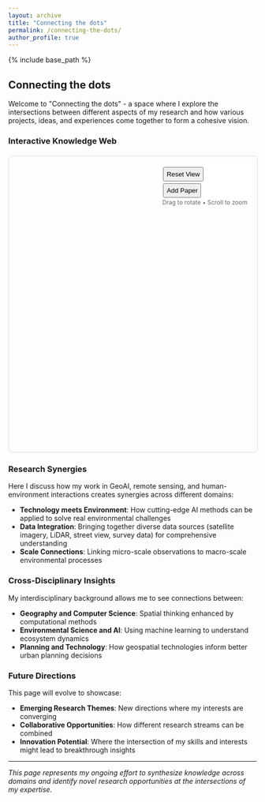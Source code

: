 ```yaml
---
layout: archive
title: "Connecting the dots"
permalink: /connecting-the-dots/
author_profile: true
---
```


{% include base_path %}

## Connecting the dots

Welcome to "Connecting the dots" - a space where I explore the intersections between different aspects of my research and how various projects, ideas, and experiences come together to form a cohesive vision.

### Interactive Knowledge Web

<div id="knowledge-web-container" style="width: 100%; height: 600px; border: 1px solid #ddd; border-radius: 8px; margin: 20px 0; position: relative;">
  <div id="knowledge-web" style="width: 100%; height: 100%;"></div>
  <div id="web-controls" style="position: absolute; top: 10px; right: 10px; background: rgba(255,255,255,0.9); padding: 10px; border-radius: 5px; font-size: 12px;">
    <button onclick="resetView()" style="margin: 2px; padding: 5px;">Reset View</button><br>
    <button onclick="addRandomPaper()" style="margin: 2px; padding: 5px;">Add Paper</button><br>
    <span style="color: #666;">Drag to rotate • Scroll to zoom</span>
  </div>
  <div id="paper-info" style="position: absolute; bottom: 10px; left: 10px; background: rgba(255,255,255,0.9); padding: 10px; border-radius: 5px; font-size: 12px; max-width: 300px; display: none;">
    <div id="paper-title"></div>
    <div id="paper-details"></div>
  </div>
</div>

<script src="https://cdnjs.cloudflare.com/ajax/libs/three.js/r128/three.min.js"></script>
<script src="https://cdn.jsdelivr.net/npm/three@0.128.0/examples/js/controls/OrbitControls.js"></script>

<script>
// Knowledge Web 3D Visualization
let scene, camera, renderer, controls;
let papers = [];
let connections = [];
let raycaster, mouse;

// Sample papers data - you can easily expand this
const samplePapers = [
  {
    id: 0,
    title: "Topophilia: A Study of Environmental Perceptions, Attitudes, and Values",
    author: "Yi-Fu Tuan",
    type: "book",
    field: "Human Geography",
    position: { x: 0, y: 0, z: 0 }, // Central position
    color: 0xD4AF37, // Gold color for this foundational work
    connections: [1, 3, 5], // Connected to perception-related papers
    isCenter: true,
    file: "/files/papers/topophilia.rtf"
  },
  {
    id: 1,
    title: "Deep Learning for Urban Land Cover Classification",
    type: "paper",
    field: "GeoAI",
    position: { x: -3, y: 1, z: 2 }, // Moved away from center
    color: 0x4CAF50,
    connections: [0, 2, 3]
  },
  {
    id: 2,
    title: "LiDAR Processing for Microclimate Analysis",
    type: "paper",
    field: "Remote Sensing",
    position: { x: 2, y: 3, z: -1 },
    color: 0x2196F3,
    connections: [1, 4]
  },
  {
    id: 3,
    title: "Human Perception of Urban Environments",
    type: "paper",
    field: "Human-Environment",
    position: { x: 3, y: -2, z: 1 },
    color: 0xFF9800,
    connections: [0, 1, 5] // Connected to Topophilia
  },
  {
    id: 4,
    title: "Climate Resilience Planning",
    type: "book",
    field: "Urban Planning",
    position: { x: -2, y: -2, z: -2 },
    color: 0x9C27B0,
    connections: [2, 5]
  },
  {
    id: 5,
    title: "Ecosystem Services Assessment",
    type: "paper",
    field: "Environmental Science",
    position: { x: 1, y: -3, z: 2 },
    color: 0xF44336,
    connections: [0, 3, 4] // Connected to Topophilia
  }
];

function initKnowledgeWeb() {
  const container = document.getElementById('knowledge-web');
  
  // Scene setup
  scene = new THREE.Scene();
  scene.background = new THREE.Color(0xf8f9fa);
  
  // Camera setup
  camera = new THREE.PerspectiveCamera(75, container.offsetWidth / container.offsetHeight, 0.1, 1000);
  camera.position.set(5, 5, 5);
  
  // Renderer setup
  renderer = new THREE.WebGLRenderer({ antialias: true });
  renderer.setSize(container.offsetWidth, container.offsetHeight);
  renderer.shadowMap.enabled = true;
  renderer.shadowMap.type = THREE.PCFSoftShadowMap;
  container.appendChild(renderer.domElement);
  
  // Controls
  controls = new THREE.OrbitControls(camera, renderer.domElement);
  controls.enableDamping = true;
  controls.dampingFactor = 0.05;
  
  // Lighting
  const ambientLight = new THREE.AmbientLight(0x404040, 0.6);
  scene.add(ambientLight);
  
  const directionalLight = new THREE.DirectionalLight(0xffffff, 0.8);
  directionalLight.position.set(10, 10, 5);
  directionalLight.castShadow = true;
  scene.add(directionalLight);
  
  // Raycaster for mouse interaction
  raycaster = new THREE.Raycaster();
  mouse = new THREE.Vector2();
  
  // Create papers and connections
  createPapers();
  createConnections();
  
  // Event listeners
  container.addEventListener('mousemove', onMouseMove, false);
  container.addEventListener('click', onMouseClick, false);
  window.addEventListener('resize', onWindowResize, false);
  
  // Start animation
  animate();
}

function createPapers() {
  samplePapers.forEach(paperData => {
    const paper = createPaperObject(paperData);
    papers.push({ object: paper, data: paperData });
    scene.add(paper);
  });
}

function createPaperObject(paperData) {
  const group = new THREE.Group();
  
  // Create paper/book geometry - special size for central book
  let geometry;
  if (paperData.isCenter) {
    // Make the central book larger and more prominent
    geometry = new THREE.BoxGeometry(0.8, 1.0, 0.25);
  } else if (paperData.type === 'paper') {
    geometry = new THREE.BoxGeometry(0.6, 0.8, 0.05);
  } else {
    geometry = new THREE.BoxGeometry(0.5, 0.7, 0.15);
  }
  
  const material = new THREE.MeshLambertMaterial({ color: paperData.color });
  const mesh = new THREE.Mesh(geometry, material);
  mesh.castShadow = true;
  mesh.receiveShadow = true;
  
  // Add a slight glow effect
  const glowGeometry = new THREE.BoxGeometry(0.65, 0.85, 0.1);
  const glowMaterial = new THREE.MeshBasicMaterial({
    color: paperData.color,
    transparent: true,
    opacity: 0.3
  });
  const glow = new THREE.Mesh(glowGeometry, glowMaterial);
  
  group.add(mesh);
  group.add(glow);
  group.position.set(paperData.position.x, paperData.position.y, paperData.position.z);
  
  // Store reference to data
  group.userData = paperData;
  
  return group;
}

function createConnections() {
  samplePapers.forEach(paper => {
    paper.connections.forEach(connectedId => {
      const connectedPaper = samplePapers.find(p => p.id === connectedId);
      if (connectedPaper && paper.id < connectedId) { // Avoid duplicate connections
        createConnection(paper.position, connectedPaper.position);
      }
    });
  });
}

function createConnection(pos1, pos2) {
  const points = [];
  points.push(new THREE.Vector3(pos1.x, pos1.y, pos1.z));
  points.push(new THREE.Vector3(pos2.x, pos2.y, pos2.z));
  
  const geometry = new THREE.BufferGeometry().setFromPoints(points);
  const material = new THREE.LineBasicMaterial({ 
    color: 0x999999, 
    transparent: true, 
    opacity: 0.6 
  });
  
  const line = new THREE.Line(geometry, material);
  connections.push(line);
  scene.add(line);
}

function onMouseMove(event) {
  const rect = event.target.getBoundingClientRect();
  mouse.x = ((event.clientX - rect.left) / rect.width) * 2 - 1;
  mouse.y = -((event.clientY - rect.top) / rect.height) * 2 + 1;
  
  // Highlight hovered papers
  raycaster.setFromCamera(mouse, camera);
  const intersects = raycaster.intersectObjects(papers.map(p => p.object), true);
  
  // Reset all papers
  papers.forEach(paper => {
    paper.object.children[1].material.opacity = 0.3; // Reset glow
  });
  
  if (intersects.length > 0) {
    const hoveredPaper = intersects[0].object.parent;
    hoveredPaper.children[1].material.opacity = 0.6; // Increase glow
    document.body.style.cursor = 'pointer';
    
    // Show paper info
    showPaperInfo(hoveredPaper.userData);
  } else {
    document.body.style.cursor = 'default';
    hidePaperInfo();
  }
}

function onMouseClick(event) {
  raycaster.setFromCamera(mouse, camera);
  const intersects = raycaster.intersectObjects(papers.map(p => p.object), true);
  
  if (intersects.length > 0) {
    const clickedPaper = intersects[0].object.parent;
    const paperData = clickedPaper.userData;
    
    // If the paper has a file, open it
    if (paperData.file) {
      window.open(paperData.file, '_blank');
    }
    console.log('Clicked paper:', paperData.title);
  }
}

function showPaperInfo(paperData) {
  const infoPanel = document.getElementById('paper-info');
  document.getElementById('paper-title').textContent = paperData.title;
  
  let detailsHTML = `<strong>Type:</strong> ${paperData.type}<br><strong>Field:</strong> ${paperData.field}`;
  
  if (paperData.author) {
    detailsHTML += `<br><strong>Author:</strong> ${paperData.author}`;
  }
  
  if (paperData.isCenter) {
    detailsHTML += `<br><em style="color: #D4AF37;">⭐ Central foundational work</em>`;
  }
  
  if (paperData.file) {
    detailsHTML += `<br><a href="${paperData.file}" target="_blank" style="color: #007cba;">📄 View file</a>`;
  }
  
  document.getElementById('paper-details').innerHTML = detailsHTML;
  infoPanel.style.display = 'block';
}

function hidePaperInfo() {
  document.getElementById('paper-info').style.display = 'none';
}

function resetView() {
  camera.position.set(5, 5, 5);
  controls.reset();
}

function addRandomPaper() {
  const newPaper = {
    id: Date.now(),
    title: "New Research Paper",
    type: Math.random() > 0.5 ? 'paper' : 'book',
    field: "New Field",
    position: {
      x: (Math.random() - 0.5) * 8,
      y: (Math.random() - 0.5) * 8,
      z: (Math.random() - 0.5) * 8
    },
    color: Math.random() * 0xffffff,
    connections: []
  };
  
  const paperObject = createPaperObject(newPaper);
  papers.push({ object: paperObject, data: newPaper });
  scene.add(paperObject);
}

function animate() {
  requestAnimationFrame(animate);
  controls.update();
  
  // Gentle rotation of papers
  papers.forEach(paper => {
    paper.object.rotation.y += 0.005;
  });
  
  renderer.render(scene, camera);
}

function onWindowResize() {
  const container = document.getElementById('knowledge-web');
  camera.aspect = container.offsetWidth / container.offsetHeight;
  camera.updateProjectionMatrix();
  renderer.setSize(container.offsetWidth, container.offsetHeight);
}

// Initialize when page loads
document.addEventListener('DOMContentLoaded', function() {
  setTimeout(initKnowledgeWeb, 100); // Small delay to ensure container is ready
});
</script>

### Research Synergies

Here I discuss how my work in GeoAI, remote sensing, and human-environment interactions creates synergies across different domains:

- **Technology meets Environment**: How cutting-edge AI methods can be applied to solve real environmental challenges
- **Data Integration**: Bringing together diverse data sources (satellite imagery, LiDAR, street view, survey data) for comprehensive understanding
- **Scale Connections**: Linking micro-scale observations to macro-scale environmental processes

### Cross-Disciplinary Insights

My interdisciplinary background allows me to see connections between:

- **Geography and Computer Science**: Spatial thinking enhanced by computational methods
- **Environmental Science and AI**: Using machine learning to understand ecosystem dynamics
- **Planning and Technology**: How geospatial technologies inform better urban planning decisions

### Future Directions

This page will evolve to showcase:

- **Emerging Research Themes**: New directions where my interests are converging
- **Collaborative Opportunities**: How different research streams can be combined
- **Innovation Potential**: Where the intersection of my skills and interests might lead to breakthrough insights

---

*This page represents my ongoing effort to synthesize knowledge across domains and identify novel research opportunities at the intersections of my expertise.*
